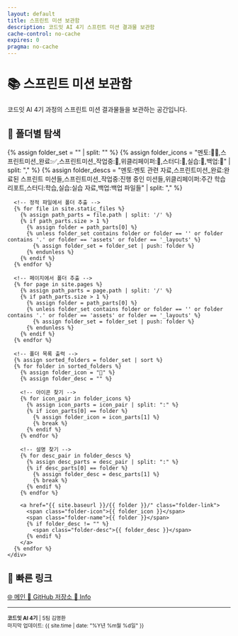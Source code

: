 ```yaml
---
layout: default
title: 스프린트 미션 보관함
description: 코드잇 AI 4기 스프린트 미션 결과물 보관함
cache-control: no-cache
expires: 0
pragma: no-cache
---
```


# 📚 스프린트 미션 보관함

코드잇 AI 4기 과정의 스프린트 미션 결과물들을 보관하는 공간입니다.

<div class="nav-sections">
  <div class="section-card">
    <h2>📂 폴더별 탐색</h2>
    <div class="folder-links">
      {% assign folder_set = "" | split: "" %}
      {% assign folder_icons = "멘토:👨‍🏫,스프린트미션_완료:✅,스프린트미션_작업중:🚧,위클리페이퍼:📰,스터디:📒,실습:🔬,백업:💾" | split: "," %}
      {% assign folder_descs = "멘토:멘토 관련 자료,스프린트미션_완료:완료된 스프린트 미션들,스프린트미션_작업중:진행 중인 미션들,위클리페이퍼:주간 학습 리포트,스터디:학습,실습:실습 자료,백업:백업 파일들" | split: "," %}
      
      <!-- 정적 파일에서 폴더 추출 -->
      {% for file in site.static_files %}
        {% assign path_parts = file.path | split: '/' %}
        {% if path_parts.size > 1 %}
          {% assign folder = path_parts[0] %}
          {% unless folder_set contains folder or folder == '' or folder contains '.' or folder == 'assets' or folder == '_layouts' %}
            {% assign folder_set = folder_set | push: folder %}
          {% endunless %}
        {% endif %}
      {% endfor %}
      
      <!-- 페이지에서 폴더 추출 -->
      {% for page in site.pages %}
        {% assign path_parts = page.path | split: '/' %}
        {% if path_parts.size > 1 %}
          {% assign folder = path_parts[0] %}
          {% unless folder_set contains folder or folder == '' or folder contains '.' or folder == 'assets' or folder == '_layouts' %}
            {% assign folder_set = folder_set | push: folder %}
          {% endunless %}
        {% endif %}
      {% endfor %}
      
      <!-- 폴더 목록 출력 -->
      {% assign sorted_folders = folder_set | sort %}
      {% for folder in sorted_folders %}
        {% assign folder_icon = "📁" %}
        {% assign folder_desc = "" %}
        
        <!-- 아이콘 찾기 -->
        {% for icon_pair in folder_icons %}
          {% assign icon_parts = icon_pair | split: ":" %}
          {% if icon_parts[0] == folder %}
            {% assign folder_icon = icon_parts[1] %}
            {% break %}
          {% endif %}
        {% endfor %}
        
        <!-- 설명 찾기 -->
        {% for desc_pair in folder_descs %}
          {% assign desc_parts = desc_pair | split: ":" %}
          {% if desc_parts[0] == folder %}
            {% assign folder_desc = desc_parts[1] %}
            {% break %}
          {% endif %}
        {% endfor %}
        
        <a href="{{ site.baseurl }}/{{ folder }}/" class="folder-link">
          <span class="folder-icon">{{ folder_icon }}</span>
          <span class="folder-name">{{ folder }}</span>
          {% if folder_desc != "" %}
            <span class="folder-desc">{{ folder_desc }}</span>
          {% endif %}
        </a>
      {% endfor %}
    </div>
  </div>

  <div class="section-card">
    <h2>🔗 빠른 링크</h2>
    <div class="quick-links">
      <a href="https://c0z0c.github.io/" target="_blank">
        <span class="link-icon">🌐</span> 메인
      </a>
      <a href="https://github.com/c0z0c/sprint_mission" target="_blank">
        <span class="link-icon">📱</span> GitHub 저장소
      </a>
      <a href="{{ site.baseurl }}/스프린트미션_완료/info">
        <span class="link-icon">📖</span> Info
      </a>
    </div>
  </div>
</div>

---

<div class="footer-info">
<small>
<strong>코드잇 AI 4기</strong> | 5팀 김명환<br>
마지막 업데이트: {{ site.time | date: "%Y년 %m월 %d일" }}
</small>
</div>
